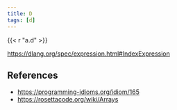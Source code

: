```yaml
---
title: D
tags: [d]
---
```


{{< r "a.d" >}}

<https://dlang.org/spec/expression.html#IndexExpression>

## References

- <https://programming-idioms.org/idiom/165>
- <https://rosettacode.org/wiki/Arrays>
